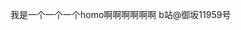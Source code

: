 我是一个一个一个homo啊啊啊啊啊啊
b站@御坂11959号

<!---
msk11959/msk11959 is a ✨ special ✨ repository because its `README.md` (this file) appears on your GitHub profile.
You can click the Preview link to take a look at your changes.
--->
